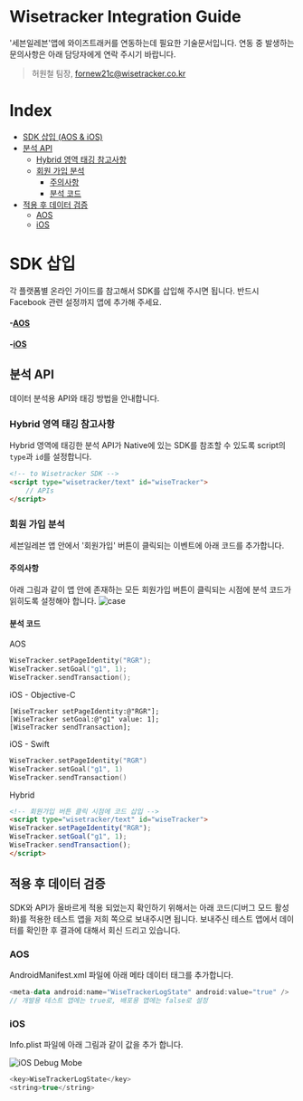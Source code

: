 # Wisetracker Integration Guide
'세븐일레븐'앱에 와이즈트래커를 연동하는데 필요한 기술문서입니다. 연동 중 발생하는 문의사항은 아래 담당자에게 연락 주시기 바랍니다.

> 허원철 팀장, fornew21c@wisetracker.co.kr

# Index
* [SDK 삽입 (AOS & iOS)](./seven-eleven.md#SDK-삽입)
* [분석 API](./seven-eleven.md#분석-API)
	* [Hybrid 영역 태깅 참고사항](./seven-eleven.md#Hybrid-영역-태깅-참고사항)
	* [회원 가입 분석](./seven-eleven.md#회원-가입-분석)
		* [주의사항](./seven-eleven.md#주의사항)
		* [분석 코드](./seven-eleven.md#분석-코드)
* [적용 후 데이터 검증](./seven-eleven.md#적용-후-데이터-검증)
	* [AOS](./seven-eleven.md#AOS)
	* [iOS](./seven-eleven.md#iOS)


# SDK 삽입
각 플랫폼별 온라인 가이드를 참고해서 SDK를 삽입해 주시면 됩니다. 반드시 Facebook 관련 설정까지 앱에 추가해 주세요.

#### -[AOS](https://bintray.com/beta/#/tracker/maven/SDK_V1?tab=readme)
#### -[iOS](https://github.com/WisetrackerTechteam/wisetrackerSDK)

## 분석 API
데이터 분석용 API와 태깅 방법을 안내합니다.

### Hybrid 영역 태깅 참고사항
Hybrid 영역에 태깅한 분석 API가 Native에 있는 SDK를 참조할 수 있도록 script의 `type`과 `id`를 설정합니다.
``` html
<!-- to Wisetracker SDK -->
<script type="wisetracker/text" id="wiseTracker">
	// APIs
</script>
```

### 회원 가입 분석
세븐일레븐 앱 안에서 '회원가입' 버튼이 클릭되는 이벤트에 아래 코드를 추가합니다.

#### 주의사항
아래 그림과 같이 앱 안에 존재하는 모든 회원가입 버튼이 클릭되는 시점에 분석 코드가 읽히도록 설정해야 합니다.
![case](http://www.wisetracker.co.kr/wp-content/uploads/2019/09/7-11.jpg)

#### 분석 코드
AOS
``` kotlin
WiseTracker.setPageIdentity("RGR");
WiseTracker.setGoal("g1", 1);
WiseTracker.sendTransaction();
```

iOS - Objective-C
``` objc
[WiseTracker setPageIdentity:@"RGR"];
[WiseTracker setGoal:@"g1" value: 1];
[WiseTracker sendTransaction];
```

iOS - Swift
``` swift
WiseTracker.setPageIdentity("RGR")
WiseTracker.setGoal("g1", 1)
WiseTracker.sendTransaction()
```

Hybrid
``` html
<!-- 회원가입 버튼 클릭 시점에 코드 삽입 -->
<script type="wisetracker/text" id="wiseTracker">
WiseTracker.setPageIdentity("RGR");
WiseTracker.setGoal("g1", 1);
WiseTracker.sendTransaction();
</script>
```

## 적용 후 데이터 검증
SDK와 API가 올바르게 적용 되었는지 확인하기 위해서는 아래 코드(디버그 모드 활성화)를 적용한 테스트 앱을 저희 쪽으로 보내주시면 됩니다. 보내주신 테스트 앱에서 데이터를 확인한 후 결과에 대해서 회신 드리고 있습니다.

### AOS
AndroidManifest.xml 파일에 아래 메타 데이터 태그를 추가합니다.
``` kotlin
<meta-data android:name="WiseTrackerLogState" android:value="true" />
// 개발용 테스트 앱에는 true로, 배포용 앱에는 false로 설정
```

### iOS
Info.plist 파일에 아래 그림과 같이 값을 추가 합니다.

![iOS Debug Mobe](http://www.wisetracker.co.kr/wp-content/uploads/2019/05/ios-debug.png)

``` swift
<key>WiseTrackerLogState</key>
<string>true</string>
```
